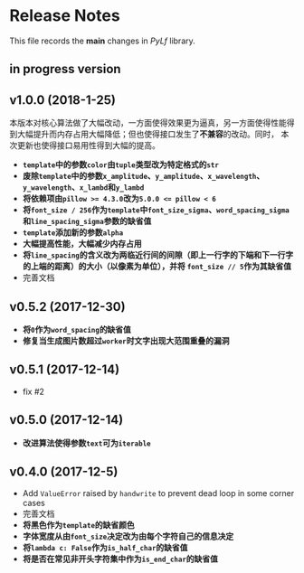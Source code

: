 # Release Notes
This file records the **main** changes in *PyLf* library.

## in progress version

## v1.0.0 (2018-1-25)
本版本对核心算法做了大幅改动，一方面使得效果更为逼真，另一方面使得性能得到大幅提升而内存占用大幅降低；但也使得接口发生了**不兼容**的改动。同时，
本次更新也使得接口易用性得到大幅的提高。
* __`template`中的参数`color`由`tuple`类型改为特定格式的`str`__
* __废除`template`中的参数`x_amplitude`、`y_amplitude`、`x_wavelength`、`y_wavelength`、`x_lambd`和`y_lambd`__
* __将依赖项由`pillow >= 4.3.0`改为`5.0.0 <= pillow < 6`__
* __将`font_size / 256`作为`template`中`font_size_sigma`、`word_spacing_sigma`和`line_spacing_sigma`参数的缺省值__
* __`template`添加新的参数`alpha`__
* __大幅提高性能，大幅减少内存占用__
* __将`line_spacing`的含义改为两临近行间的间隙（即上一行字的下端和下一行字的上端的距离）的大小（以像素为单位），并将
`font_size // 5`作为其缺省值__
* 完善文档

## v0.5.2 (2017-12-30)
* __将`0`作为`word_spacing`的缺省值__
* __修复当生成图片数超过`worker`时文字出现大范围重叠的漏洞__

## v0.5.1 (2017-12-14)
* fix #2

## v0.5.0 (2017-12-14)
* __改进算法使得参数`text`可为`iterable`__

## v0.4.0 (2017-12-5)
* Add `ValueError` raised by `handwrite` to prevent dead loop in some corner cases
* 完善文档
* __将黑色作为`template`的缺省颜色__
* __字体宽度从由`font_size`决定改为由每个字符自己的信息决定__
* __将`lambda c: False`作为`is_half_char`的缺省值__
* __将是否在常见非开头字符集中作为`is_end_char`的缺省值__

